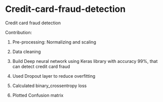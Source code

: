 # Credit-card-fraud-detection
Credit card fraud detection

Contribution:

1. Pre-processing: Normalizing and scaling

2. Data cleaning

3. Build Deep neural network using Keras library with accuracy 99%, that can detect credit card fraud

4. Used Dropout layer to reduce overfitting

5. Calculated binary_crossentropy loss

6. Plotted Confusion matrix
